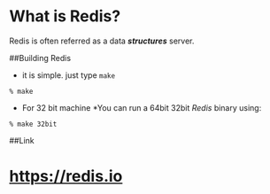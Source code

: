 What is Redis?
=======

Redis is often referred as a data ***structures*** server.

##Building Redis

* it is simple. just type `make`

```
% make
```

* For 32 bit machine
	*You can run a 64bit 32bit *Redis* binary using: 

```
% make 32bit
```


##Link

https://redis.io
=======

